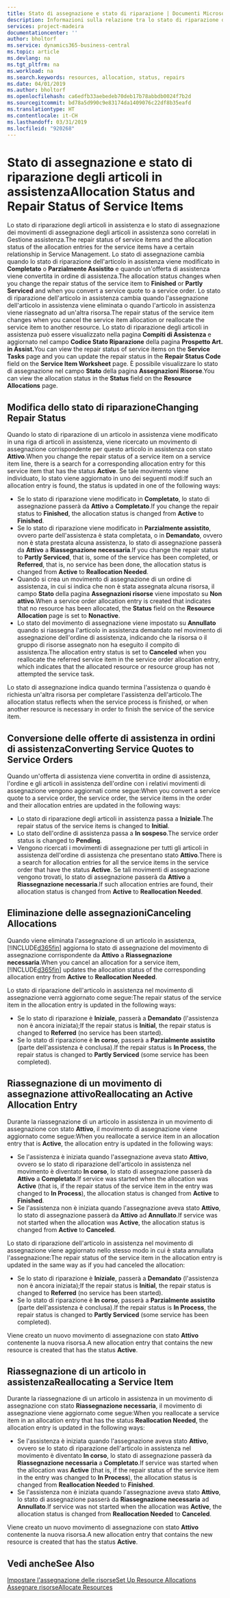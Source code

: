 ```yaml
---
title: Stato di assegnazione e stato di riparazione | Documenti Microsoft
description: Informazioni sulla relazione tra lo stato di riparazione degli articoli in assistenza e lo stato di assegnazione dei relativi movimenti.
services: project-madeira
documentationcenter: ''
author: bholtorf
ms.service: dynamics365-business-central
ms.topic: article
ms.devlang: na
ms.tgt_pltfrm: na
ms.workload: na
ms.search.keywords: resources, allocation, status, repairs
ms.date: 04/01/2019
ms.author: bholtorf
ms.openlocfilehash: ca6edfb33aebedeb70deb17b78abbdb0024f7b2d
ms.sourcegitcommit: bd78a5d990c9e83174da1409076c22df8b35eafd
ms.translationtype: HT
ms.contentlocale: it-CH
ms.lasthandoff: 03/31/2019
ms.locfileid: "920268"
---
```

# <a name="allocation-status-and-repair-status-of-service-items"></a><span data-ttu-id="dd452-103">Stato di assegnazione e stato di riparazione degli articoli in assistenza</span><span class="sxs-lookup"><span data-stu-id="dd452-103">Allocation Status and Repair Status of Service Items</span></span>
<span data-ttu-id="dd452-104">Lo stato di riparazione degli articoli in assistenza e lo stato di assegnazione dei movimenti di assegnazione degli articoli in assistenza sono correlati in Gestione assistenza.</span><span class="sxs-lookup"><span data-stu-id="dd452-104">The repair status of service items and the allocation status of the allocation entries for the service items have a certain relationship in Service Management.</span></span> <span data-ttu-id="dd452-105">Lo stato di assegnazione cambia quando lo stato di riparazione dell'articolo in assistenza viene modificato in **Completato** o **Parzialmente Assistito** e quando un'offerta di assistenza viene convertita in ordine di assistenza.</span><span class="sxs-lookup"><span data-stu-id="dd452-105">The allocation status changes when you change the repair status of the service item to **Finished** or **Partly Serviced** and when you convert a service quote to a service order.</span></span> <span data-ttu-id="dd452-106">Lo stato di riparazione dell'articolo in assistenza cambia quando l'assegnazione dell'articolo in assistenza viene eliminata o quando l'articolo in assistenza viene riassegnato ad un'altra risorsa.</span><span class="sxs-lookup"><span data-stu-id="dd452-106">The repair status of the service item changes when you cancel the service item allocation or reallocate the service item to another resource.</span></span> <span data-ttu-id="dd452-107">Lo stato di riparazione degli articoli in assistenza può essere visualizzato nella pagina **Compiti di Assistenza** e aggiornato nel campo **Codice Stato Riparazione** della pagina **Prospetto Art. in Assist.**</span><span class="sxs-lookup"><span data-stu-id="dd452-107">You can view the repair status of service items on the **Service Tasks** page and you can update the repair status in the **Repair Status Code** field on the **Service Item Worksheet** page.</span></span> <span data-ttu-id="dd452-108">È possibile visualizzare lo stato di assegnazione nel campo **Stato** della pagina **Assegnazioni Risorse**.</span><span class="sxs-lookup"><span data-stu-id="dd452-108">You can view the allocation status in the **Status** field on the **Resource Allocations** page.</span></span>  
  
## <a name="changing-repair-status"></a><span data-ttu-id="dd452-109">Modifica dello stato di riparazione</span><span class="sxs-lookup"><span data-stu-id="dd452-109">Changing Repair Status</span></span>  
<span data-ttu-id="dd452-110">Quando lo stato di riparazione di un articolo in assistenza viene modificato in una riga di articoli in assistenza, viene ricercato un movimento di assegnazione corrispondente per questo articolo in assistenza con stato **Attivo**.</span><span class="sxs-lookup"><span data-stu-id="dd452-110">When you change the repair status of a service item on a service item line, there is a search for a corresponding allocation entry for this service item that has the status **Active**.</span></span> <span data-ttu-id="dd452-111">Se tale movimento viene individuato, lo stato viene aggiornato in uno dei seguenti modi:</span><span class="sxs-lookup"><span data-stu-id="dd452-111">If such an allocation entry is found, the status is updated in one of the following ways:</span></span>  
  
* <span data-ttu-id="dd452-112">Se lo stato di riparazione viene modificato in **Completato**, lo stato di assegnazione passerà da **Attivo** a **Completato**.</span><span class="sxs-lookup"><span data-stu-id="dd452-112">If you change the repair status to **Finished**, the allocation status is changed from **Active** to **Finished**.</span></span>  
* <span data-ttu-id="dd452-113">Se lo stato di riparazione viene modificato in **Parzialmente assistito**, ovvero parte dell'assistenza è stata completata, o in **Demandato**, ovvero non è stata prestata alcuna assistenza, lo stato di assegnazione passerà da **Attivo** a **Riassegnazione necessaria**.</span><span class="sxs-lookup"><span data-stu-id="dd452-113">If you change the repair status to **Partly Serviced**, that is, some of the service has been completed, or **Referred**, that is, no service has been done, the allocation status is changed from **Active** to **Reallocation Needed**.</span></span>  
* <span data-ttu-id="dd452-114">Quando si crea un movimento di assegnazione di un ordine di assistenza, in cui si indica che non è stata assegnata alcuna risorsa, il campo **Stato** della pagina **Assegnazioni risorse** viene impostato su **Non attivo**.</span><span class="sxs-lookup"><span data-stu-id="dd452-114">When a service order allocation entry is created that indicates that no resource has been allocated, the **Status** field on the **Resource Allocation** page is set to **Nonactive**.</span></span>  
* <span data-ttu-id="dd452-115">Lo stato del movimento di assegnazione viene impostato su **Annullato** quando si riassegna l'articolo in assistenza demandato nel movimento di assegnazione dell'ordine di assistenza, indicando che la risorsa o il gruppo di risorse assegnato non ha eseguito il compito di assistenza.</span><span class="sxs-lookup"><span data-stu-id="dd452-115">The allocation entry status is set to **Canceled** when you reallocate the referred service item in the service order allocation entry, which indicates that the allocated resource or resource group has not attempted the service task.</span></span>  
  
<span data-ttu-id="dd452-116">Lo stato di assegnazione indica quando termina l'assistenza o quando è richiesta un'altra risorsa per completare l'assistenza dell'articolo.</span><span class="sxs-lookup"><span data-stu-id="dd452-116">The allocation status reflects when the service process is finished, or when another resource is necessary in order to finish the service of the service item.</span></span>  
  
## <a name="converting-service-quotes-to-service-orders"></a><span data-ttu-id="dd452-117">Conversione delle offerte di assistenza in ordini di assistenza</span><span class="sxs-lookup"><span data-stu-id="dd452-117">Converting Service Quotes to Service Orders</span></span>  
<span data-ttu-id="dd452-118">Quando un'offerta di assistenza viene convertita in ordine di assistenza, l'ordine e gli articoli in assistenza dell'ordine con i relativi movimenti di assegnazione vengono aggiornati come segue:</span><span class="sxs-lookup"><span data-stu-id="dd452-118">When you convert a service quote to a service order, the service order, the service items in the order and their allocation entries are updated in the following ways:</span></span>  
  
* <span data-ttu-id="dd452-119">Lo stato di riparazione degli articoli in assistenza passa a **Iniziale**.</span><span class="sxs-lookup"><span data-stu-id="dd452-119">The repair status of the service items is changed to **Initial**.</span></span>  
* <span data-ttu-id="dd452-120">Lo stato dell'ordine di assistenza passa a **In sospeso**.</span><span class="sxs-lookup"><span data-stu-id="dd452-120">The service order status is changed to **Pending**.</span></span>  
* <span data-ttu-id="dd452-121">Vengono ricercati i movimenti di assegnazione per tutti gli articoli in assistenza dell'ordine di assistenza che presentano stato **Attivo**.</span><span class="sxs-lookup"><span data-stu-id="dd452-121">There is a search for allocation entries for all the service items in the service order that have the status **Active**.</span></span> <span data-ttu-id="dd452-122">Se tali movimenti di assegnazione vengono trovati, lo stato di assegnazione passerà da **Attivo** a **Riassegnazione necessaria**.</span><span class="sxs-lookup"><span data-stu-id="dd452-122">If such allocation entries are found, their allocation status is changed from **Active** to **Reallocation Needed**.</span></span>  
  
## <a name="canceling-allocations"></a><span data-ttu-id="dd452-123">Eliminazione delle assegnazioni</span><span class="sxs-lookup"><span data-stu-id="dd452-123">Canceling Allocations</span></span>  
<span data-ttu-id="dd452-124">Quando viene eliminata l'assegnazione di un articolo in assistenza, [!INCLUDE[d365fin](includes/d365fin_md.md)] aggiorna lo stato di assegnazione del movimento di assegnazione corrispondente da **Attivo** a **Riassegnazione necessaria**.</span><span class="sxs-lookup"><span data-stu-id="dd452-124">When you cancel an allocation for a service item, [!INCLUDE[d365fin](includes/d365fin_md.md)] updates the allocation status of the corresponding allocation entry from **Active** to **Reallocation Needed**.</span></span>

<span data-ttu-id="dd452-125">Lo stato di riparazione dell'articolo in assistenza nel movimento di assegnazione verrà aggiornato come segue:</span><span class="sxs-lookup"><span data-stu-id="dd452-125">The repair status of the service item in the allocation entry is updated in the following ways:</span></span>  
  
* <span data-ttu-id="dd452-126">Se lo stato di riparazione è **Iniziale**, passerà a **Demandato** (l'assistenza non è ancora iniziata);</span><span class="sxs-lookup"><span data-stu-id="dd452-126">If the repair status is **Initial**, the repair status is changed to **Referred** (no service has been started).</span></span>  
* <span data-ttu-id="dd452-127">Se lo stato di riparazione è **In corso**, passerà a **Parzialmente assistito** (parte dell'assistenza è conclusa).</span><span class="sxs-lookup"><span data-stu-id="dd452-127">If the repair status is **In Process**, the repair status is changed to **Partly Serviced** (some service has been completed).</span></span>  
  
## <a name="reallocating-an-active-allocation-entry"></a><span data-ttu-id="dd452-128">Riassegnazione di un movimento di assegnazione attivo</span><span class="sxs-lookup"><span data-stu-id="dd452-128">Reallocating an Active Allocation Entry</span></span>  
<span data-ttu-id="dd452-129">Durante la riassegnazione di un articolo in assistenza in un movimento di assegnazione con stato **Attivo**, il movimento di assegnazione viene aggiornato come segue:</span><span class="sxs-lookup"><span data-stu-id="dd452-129">When you reallocate a service item in an allocation entry that is **Active**, the allocation entry is updated in the following ways:</span></span>  
  
* <span data-ttu-id="dd452-130">Se l'assistenza è iniziata quando l'assegnazione aveva stato **Attivo**, ovvero se lo stato di riparazione dell'articolo in assistenza nel movimento è diventato **In corso**, lo stato di assegnazione passerà da **Attivo** a **Completato**.</span><span class="sxs-lookup"><span data-stu-id="dd452-130">If service was started when the allocation was **Active** (that is, if the repair status of the service item in the entry was changed to **In Process**), the allocation status is changed from **Active** to **Finished**.</span></span>  
* <span data-ttu-id="dd452-131">Se l'assistenza non è iniziata quando l'assegnazione aveva stato **Attivo**, lo stato di assegnazione passerà da **Attivo** ad **Annullato**.</span><span class="sxs-lookup"><span data-stu-id="dd452-131">If service was not started when the allocation was **Active**, the allocation status is changed from **Active** to **Canceled**.</span></span>  
  
<span data-ttu-id="dd452-132">Lo stato di riparazione dell'articolo in assistenza nel movimento di assegnazione viene aggiornato nello stesso modo in cui è stata annullata l'assegnazione:</span><span class="sxs-lookup"><span data-stu-id="dd452-132">The repair status of the service item in the allocation entry is updated in the same way as if you had canceled the allocation:</span></span>  
  
* <span data-ttu-id="dd452-133">Se lo stato di riparazione è **Iniziale**, passerà a **Demandato** (l'assistenza non è ancora iniziata);</span><span class="sxs-lookup"><span data-stu-id="dd452-133">If the repair status is **Initial**, the repair status is changed to **Referred** (no service has been started).</span></span>  
* <span data-ttu-id="dd452-134">Se lo stato di riparazione è **In corso**, passerà a **Parzialmente assistito** (parte dell'assistenza è conclusa).</span><span class="sxs-lookup"><span data-stu-id="dd452-134">If the repair status is **In Process**, the repair status is changed to **Partly Serviced** (some service has been completed).</span></span>  
  
<span data-ttu-id="dd452-135">Viene creato un nuovo movimento di assegnazione con stato **Attivo** contenente la nuova risorsa.</span><span class="sxs-lookup"><span data-stu-id="dd452-135">A new allocation entry that contains the new resource is created that has the status **Active**.</span></span>  
  
## <a name="reallocating-a-service-item"></a><span data-ttu-id="dd452-136">Riassegnazione di un articolo in assistenza</span><span class="sxs-lookup"><span data-stu-id="dd452-136">Reallocating a Service Item</span></span>  
<span data-ttu-id="dd452-137">Durante la riassegnazione di un articolo in assistenza in un movimento di assegnazione con stato **Riassegnazione necessaria**, il movimento di assegnazione viene aggiornato come segue:</span><span class="sxs-lookup"><span data-stu-id="dd452-137">When you reallocate a service item in an allocation entry that has the status **Reallocation Needed**, the allocation entry is updated in the following ways:</span></span>  
  
* <span data-ttu-id="dd452-138">Se l'assistenza è iniziata quando l'assegnazione aveva stato **Attivo**, ovvero se lo stato di riparazione dell'articolo in assistenza nel movimento è diventato **In corso**, lo stato di assegnazione passerà da **Riassegnazione necessaria** a **Completato**.</span><span class="sxs-lookup"><span data-stu-id="dd452-138">If service was started when the allocation was **Active** (that is, if the repair status of the service item in the entry was changed to **In Process**), the allocation status is changed from **Reallocation Needed** to **Finished**.</span></span>  
* <span data-ttu-id="dd452-139">Se l'assistenza non è iniziata quando l'assegnazione aveva stato **Attivo**, lo stato di assegnazione passerà da **Riassegnazione necessaria** ad **Annullato**.</span><span class="sxs-lookup"><span data-stu-id="dd452-139">If service was not started when the allocation was **Active**, the allocation status is changed from **Reallocation Needed** to **Canceled**.</span></span>  
  
<span data-ttu-id="dd452-140">Viene creato un nuovo movimento di assegnazione con stato **Attivo** contenente la nuova risorsa.</span><span class="sxs-lookup"><span data-stu-id="dd452-140">A new allocation entry that contains the new resource is created that has the status **Active**.</span></span>  
  
## <a name="see-also"></a><span data-ttu-id="dd452-141">Vedi anche</span><span class="sxs-lookup"><span data-stu-id="dd452-141">See Also</span></span>  
[<span data-ttu-id="dd452-142">Impostare l'assegnazione delle risorse</span><span class="sxs-lookup"><span data-stu-id="dd452-142">Set Up Resource Allocations</span></span>](service-how-setup-resource-allocation.md)  
[<span data-ttu-id="dd452-143">Assegnare risorse</span><span class="sxs-lookup"><span data-stu-id="dd452-143">Allocate Resources</span></span>](service-how-to-allocate-resources.md)  

